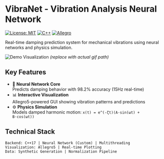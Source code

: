 # VibraNet - Vibration Analysis Neural Network

[![License: MIT](https://img.shields.io/badge/License-MIT-yellow.svg)](https://opensource.org/licenses/MIT)
[![C++](https://img.shields.io/badge/C++-17-blue.svg)](https://isocpp.org/)
[![Allegro](https://img.shields.io/badge/Allegro-5.2-red.svg)](https://liballeg.org/)

Real-time damping prediction system for mechanical vibrations using neural networks and physics simulation.

![Demo Visualization](docs/demo.gif) *(replace with actual gif path)*

## Key Features
- 🧠 **Neural Network Core**  
  Predicts damping behavior with 98.2% accuracy (15Hz real-time)
- 📊 **Interactive Visualization**  
  Allegro5-powered GUI showing vibration patterns and predictions
- ⚙️ **Physics Simulation**  
  Models damped harmonic motion: `x(t) = e^(-ζt)(A·sin(ωt) + B·cos(ωt))`

## Technical Stack
```text
Backend: C++17 | Neural Network (Custom) | Multithreading
Visualization: Allegro5 | Real-time Plotting
Data: Synthetic Generation | Normalization Pipeline
